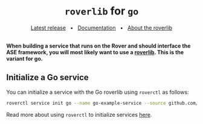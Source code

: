 <h1 align="center"><code>roverlib</code> for <code>go</code></h1>
<div align="center">
  <a href="https://github.com/VU-ASE/roverlib-go/releases/latest">Latest release</a>
  <span>&nbsp;&nbsp;•&nbsp;&nbsp;</span>
  <a href="https://ase.vu.nl/docs/category/roverlib-go">Documentation</a>
  <span>&nbsp;&nbsp;•&nbsp;&nbsp;</span>
  <a href="https://ase.vu.nl/docs/framework/glossary/roverlib">About the roverlib</a>
  <br />
</div>
<br/>

**When building a service that runs on the Rover and should interface the ASE framework, you will most likely want to use a [roverlib](https://ase.vu.nl/docs/framework/glossary/roverlib). This is the variant for go.**

## Initialize a Go service

You can initialize a service with the Go roverlib using `roverctl` as follows:

```bash
roverctl service init go --name go-example-service --source github.com/author/example-service-service
```

Read more about using `roverctl` to initialize services [here](https://ase.vu.nl/docs/framework/Software/rover/roverctl/usage#initialize-a-service).


